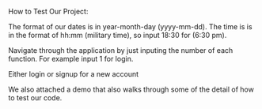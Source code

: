 How to Test Our Project:

The format of our dates is in year-month-day (yyyy-mm-dd). The time is is in the format of hh:mm (military time), so input 18:30 for (6:30 pm).

Navigate through the application by just inputing the number of each function. For example input 1 for login.

Either login or signup for a new account

We also attached a demo that also walks through some of the detail of how to test our code.
